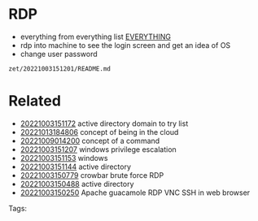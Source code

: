 # RDP
- everything from everything list [EVERYTHING](EVERYTHING.md#everything)
- rdp into machine to see the login screen and get an idea of OS
- change user password

` zet/20221003151201/README.md `

# Related

- [20221003151172](/zet/20221003151172/README.md) active directory domain to try list
- [20221013184806](/zet/20221013184806/README.md) concept of being in the cloud
- [20221009014200](/zet/20221009014200/README.md) concept of a command
- [20221003151207](/zet/20221003151207/README.md) windows privilege escalation
- [20221003151153](/zet/20221003151153/README.md) windows
- [20221003151144](/zet/20221003151144/README.md) active directory 
- [20221003150779](/zet/20221003150779/README.md) crowbar brute force RDP
- [20221003150488](/zet/20221003150488/README.md) active directory
- [20221003150250](/zet/20221003150250/README.md) Apache guacamole RDP VNC SSH in web browser

Tags:

    
